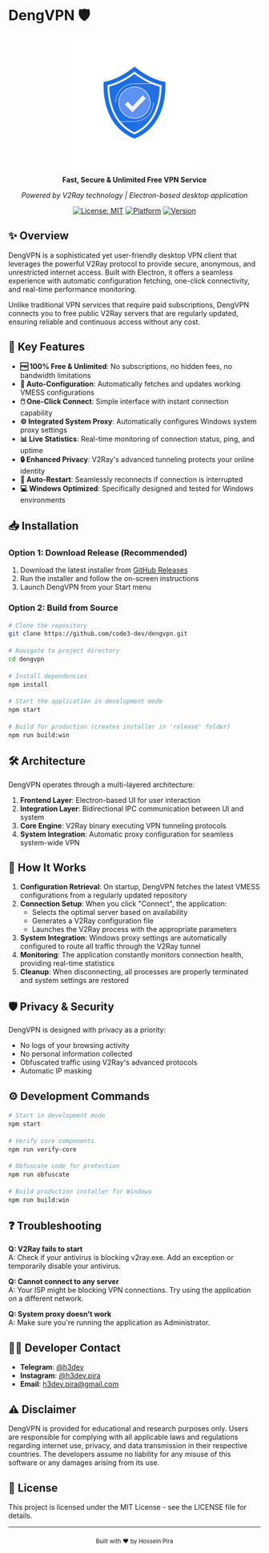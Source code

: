 # DengVPN 🛡️

<div align="center">
  
![DengVPN Logo](assets/icon.png)

**Fast, Secure & Unlimited Free VPN Service**

*Powered by V2Ray technology | Electron-based desktop application*

[![License: MIT](https://img.shields.io/badge/License-MIT-blue.svg)](https://opensource.org/licenses/MIT)
[![Platform](https://img.shields.io/badge/Platform-Windows-brightgreen.svg)](https://github.com/code3-dev/dengvpn)
[![Version](https://img.shields.io/badge/Version-1.3.0-orange.svg)](https://github.com/code3-dev/dengvpn)

</div>

## ✨ Overview

DengVPN is a sophisticated yet user-friendly desktop VPN client that leverages the powerful V2Ray protocol to provide secure, anonymous, and unrestricted internet access. Built with Electron, it offers a seamless experience with automatic configuration fetching, one-click connectivity, and real-time performance monitoring.

Unlike traditional VPN services that require paid subscriptions, DengVPN connects you to free public V2Ray servers that are regularly updated, ensuring reliable and continuous access without any cost.

## 🚀 Key Features

- **🆓 100% Free & Unlimited**: No subscriptions, no hidden fees, no bandwidth limitations
- **🔄 Auto-Configuration**: Automatically fetches and updates working VMESS configurations
- **🖱️ One-Click Connect**: Simple interface with instant connection capability
- **⚙️ Integrated System Proxy**: Automatically configures Windows system proxy settings
- **📊 Live Statistics**: Real-time monitoring of connection status, ping, and uptime
- **🔒 Enhanced Privacy**: V2Ray's advanced tunneling protects your online identity
- **🔄 Auto-Restart**: Seamlessly reconnects if connection is interrupted
- **💻 Windows Optimized**: Specifically designed and tested for Windows environments

## 📥 Installation

### Option 1: Download Release (Recommended)

1. Download the latest installer from [GitHub Releases](https://github.com/code3-dev/dengvpn/releases)
2. Run the installer and follow the on-screen instructions
3. Launch DengVPN from your Start menu

### Option 2: Build from Source

```bash
# Clone the repository
git clone https://github.com/code3-dev/dengvpn.git

# Navigate to project directory
cd dengvpn

# Install dependencies
npm install

# Start the application in development mode
npm start

# Build for production (creates installer in 'release' folder)
npm run build:win
```

## 🛠️ Architecture

DengVPN operates through a multi-layered architecture:

1. **Frontend Layer**: Electron-based UI for user interaction
2. **Integration Layer**: Bidirectional IPC communication between UI and system
3. **Core Engine**: V2Ray binary executing VPN tunneling protocols
4. **System Integration**: Automatic proxy configuration for seamless system-wide VPN


## 🔄 How It Works

1. **Configuration Retrieval**: On startup, DengVPN fetches the latest VMESS configurations from a regularly updated repository
2. **Connection Setup**: When you click "Connect", the application:
   - Selects the optimal server based on availability
   - Generates a V2Ray configuration file
   - Launches the V2Ray process with the appropriate parameters
3. **System Integration**: Windows proxy settings are automatically configured to route all traffic through the V2Ray tunnel
4. **Monitoring**: The application constantly monitors connection health, providing real-time statistics
5. **Cleanup**: When disconnecting, all processes are properly terminated and system settings are restored

## 🛡️ Privacy & Security

DengVPN is designed with privacy as a priority:

- No logs of your browsing activity
- No personal information collected
- Obfuscated traffic using V2Ray's advanced protocols
- Automatic IP masking

## ⚙️ Development Commands

```bash
# Start in development mode
npm start

# Verify core components
npm run verify-core

# Obfuscate code for protection
npm run obfuscate

# Build production installer for Windows
npm run build:win
```

## ❓ Troubleshooting

**Q: V2Ray fails to start**  
A: Check if your antivirus is blocking v2ray.exe. Add an exception or temporarily disable your antivirus.

**Q: Cannot connect to any server**  
A: Your ISP might be blocking VPN connections. Try using the application on a different network.

**Q: System proxy doesn't work**  
A: Make sure you're running the application as Administrator.

## 👨‍💻 Developer Contact

- **Telegram**: [@h3dev](https://t.me/h3dev)
- **Instagram**: [@h3dev.pira](https://instagram.com/h3dev.pira)
- **Email**: h3dev.pira@gmail.com

## ⚠️ Disclaimer

DengVPN is provided for educational and research purposes only. Users are responsible for complying with all applicable laws and regulations regarding internet use, privacy, and data transmission in their respective countries. The developers assume no liability for any misuse of this software or any damages arising from its use.

## 📜 License

This project is licensed under the MIT License - see the LICENSE file for details.

---

<div align="center">
  <sub>Built with ❤️ by Hossein Pira</sub>
</div> 